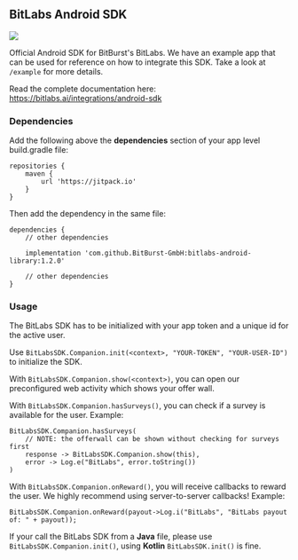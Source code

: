 ## BitLabs Android SDK

[![](https://jitpack.io/v/BitBurst-GmbH/bitlabs-android-library.svg)](https://jitpack.io/#BitBurst-GmbH/bitlabs-android-library)

Official Android SDK for BitBurst's BitLabs. We have an example app that can be used for
reference on how to integrate this SDK. Take a look at `/example` for more details.

Read the complete documentation here: https://bitlabs.ai/integrations/android-sdk

### Dependencies

Add the following above the __dependencies__ section of your app level build.gradle file:
```
repositories {
    maven {
        url 'https://jitpack.io'
    }
}
```

Then add the dependency in the same file:
```
dependencies {
    // other dependencies

    implementation 'com.github.BitBurst-GmbH:bitlabs-android-library:1.2.0'

    // other dependencies
}
```

### Usage

The BitLabs SDK has to be initialized with your app token and a unique id for the active
user.

Use `BitLabsSDK.Companion.init(<context>, "YOUR-TOKEN", "YOUR-USER-ID")` to initialize the SDK.

With `BitLabsSDK.Companion.show(<context>)`, you can open our preconfigured web activity which shows
your offer wall.

With `BitLabsSDK.Companion.hasSurveys()`, you can check if a survey is available for the user. Example:
```
BitLabsSDK.Companion.hasSurveys(
    // NOTE: the offerwall can be shown without checking for surveys first
    response -> BitLabsSDK.Companion.show(this),
    error -> Log.e("BitLabs", error.toString())
)
```
With `BitLabsSDK.Companion.onReward()`, you will receive callbacks to reward the user. We highly recommend using server-to-server callbacks! Example:
```
BitLabsSDK.Companion.onReward(payout->Log.i("BitLabs", "BitLabs payout of: " + payout));
```


If your call the BitLabs SDK from a __Java__ file, please use `BitLabsSDK.Companion.init()`, using __Kotlin__ `BitLabsSDK.init()` is fine.
